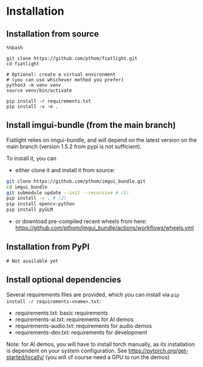 Installation
============

Installation from source
------------------------
```
%%bash

git clone https://github.com/pthom/fiatlight.git
cd fiatlight

# Optional: create a virtual environment
# (you can use whichever method you prefer)
python3 -m venv venv
source venv/bin/activate

pip install -r requirements.txt
pip install -v -e .
```

Install imgui-bundle (from the main branch)
-------------------------------------------

Fiatlight relies on imgui-bundle, and will depend on the latest version on the main branch (version 1.5.2 from pypi is not sufficient).

To install it, you can
- either clone it and install it from source: 

```bash
git clone https://github.com/pthom/imgui_bundle.git
cd imgui_bundle
git submodule update --init --recursive # (1)
pip install -v . # (2)
pip install opencv-python
pip install pyGLM
```

- or download pre-compiled recent wheels from here: https://github.com/pthom/imgui_bundle/actions/workflows/wheels.yml


Installation from PyPI
----------------------
```
# Not available yet
```

Install optional dependencies
-----------------------------

Several requirements files are provided, which you can install via `pip install -r requirements-<name>.txt`:

* requirements.txt: basic requirements
* requirements-ai.txt: requirements for AI demos
* requirements-audio.txt: requirements for audio demos
* requirements-dev.txt: requirements for development

Note: for AI demos, you will have to install torch manually, as its installation is dependent on your system configuration. 
See https://pytorch.org/get-started/locally/ (you will of course need a GPU to run the demos)
